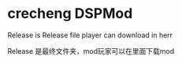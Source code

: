 # crecheng DSPMod

Release is Release file player can download in herr

Release 是最终文件夹，mod玩家可以在里面下载mod